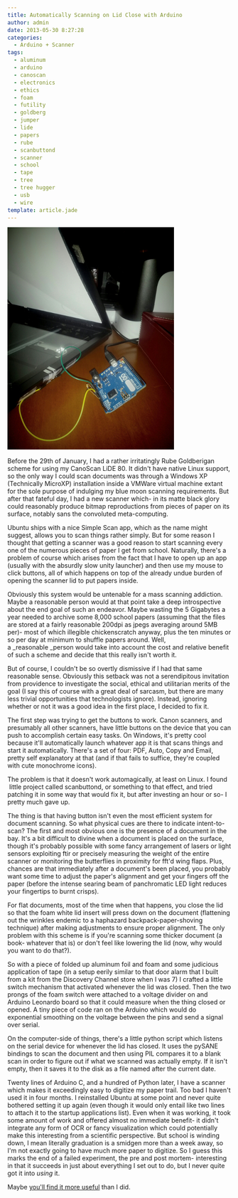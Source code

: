 ```yaml
---
title: Automatically Scanning on Lid Close with Arduino
author: admin
date: 2013-05-30 8:27:28
categories:
  - Arduino + Scanner
tags: 
  - aluminum
  - arduino
  - canoscan
  - electronics
  - ethics
  - foam
  - futility
  - goldberg
  - jumper
  - lide
  - papers
  - rube
  - scanbuttond
  - scanner
  - school
  - tape
  - tree
  - tree hugger
  - usb
  - wire
template: article.jade
---
```


[![Arduino Scanner](scan.jpg)](scan.jpg)

Before the 29th of January, I had a rather irritatingly Rube Goldberigan scheme for using my CanoScan LiDE 80\. It didn't have native Linux support, so the only way I could scan documents was through a Windows XP (Technically MicroXP) installation inside a VMWare virtual machine extant for the sole purpose of indulging my blue moon scanning requirements. But after that fateful day, I had a new scanner which- in its matte black glory could reasonably produce bitmap reproductions from pieces of paper on its surface, notably sans the convoluted meta-computing.

Ubuntu ships with a nice Simple Scan app, which as the name might suggest, allows you to scan things rather simply. But for some reason I thought that getting a scanner was a good reason to start scanning every one of the numerous pieces of paper I get from school. Naturally, there's a problem of course which arises from the fact that I have to open up an app (usually with the absurdly slow unity launcher) and then use my mouse to click buttons, all of which happens on top of the already undue burden of opening the scanner lid to put papers inside.

Obviously this system would be untenable for a mass scanning addiction. Maybe a reasonable person would at that point take a deep introspective about the end goal of such an endeavor. Maybe wasting the 5 Gigabytes a year needed to archive some 8,000 school papers (assuming that the files are stored at a fairly reasonable 200dpi as jpegs averaging around 5MB per)- most of which illegible chickenscratch anyway, plus the ten minutes or so per day at minimum to shuffle papers around. Well, a _reasonable _person would take into account the cost and relative benefit of such a scheme and decide that this really isn't worth it.

But of course, I couldn't be so overtly dismissive if I had that same reasonable sense. Obviously this setback was not a serendipitous invitation from providence to investigate the social, ethical and utilitarian merits of the goal (I say this of course with a great deal of sarcasm, but there are many less trivial opportunities that technologists ignore). Instead, ignoring whether or not it was a good idea in the first place, I decided to fix it.

The first step was trying to get the buttons to work. Canon scanners, and presumably all other scanners, have little buttons on the device that you can push to accomplish certain easy tasks. On Windows, it's pretty cool because it'll automatically launch whatever app it is that scans things and start it automatically. There's a set of four: PDF, Auto, Copy and Email, pretty self explanatory at that (and if that fails to suffice, they're coupled with cute monochrome icons).

The problem is that it doesn't work automagically, at least on Linux. I found  little project called scanbuttond, or something to that effect, and tried patching it in some way that would fix it, but after investing an hour or so- I pretty much gave up.

The thing is that having button isn't even the most efficient system for document scanning. So what physical cues are there to indicate intent-to-scan? The first and most obvious one is the presence of a document in the bay. It's a bit difficult to divine when a document is placed on the surface, though it's probably possible with some fancy arrangement of lasers or light sensors exploiting ftir or precisely measuring the weight of the entire scanner or monitoring the butterflies in proximity for fft'd wing flaps. Plus, chances are that immediately after a document's been placed, you probably want some time to adjust the paper's alignment and get your fingers off the paper (before the intense searing beam of panchromatic LED light reduces your fingertips to burnt crisps).

For flat documents, most of the time when that happens, you close the lid so that the foam white lid insert will press down on the document (flattening out the wrinkles endemic to a haphazard backpack-paper-shoving technique) after making adjustments to ensure proper alignment. The only problem with this scheme is if you're scanning some thicker document (a book- whatever that is) or don't feel like lowering the lid (now, why would you want to do that?).

So with a piece of folded up aluminum foil and foam and some judicious application of tape (in a setup eerily similar to that door alarm that I built from a kit from the Discovery Channel store when I was 7) I crafted a little switch mechanism that activated whenever the lid was closed. Then the two prongs of the foam switch were attached to a voltage divider on and Arduino Leonardo board so that it could measure when the thing closed or opened. A tiny piece of code ran on the Arduino which would do exponential smoothing on the voltage between the pins and send a signal over serial.

On the computer-side of things, there's a little python script which listens on the serial device for whenever the lid has closed. It uses the pySANE bindings to scan the document and then using PIL compares it to a blank scan in order to figure out if what we scanned was actually empty. If it isn't empty, then it saves it to the disk as a file named after the current date.

Twenty lines of Arduino C, and a hundred of Python later, I have a scanner which makes it exceedingly easy to digitize my paper trail. Too bad I haven't used it in four months. I reinstalled Ubuntu at some point and never quite bothered setting it up again (even though it would only entail like two lines to attach it to the startup applications list). Even when it was working, it took some amount of work and offered almost no immediate benefit- it didn't integrate any form of OCR or fancy visualization which could potentially make this interesting from a scientific perspective. But school is winding down, I mean literally graduation is a smidgen more than a week away, so I'm not exactly going to have much more paper to digitize. So I guess this marks the end of a failed experiment, the pre and post mortem- interesting in that it succeeds in just about everything I set out to do, but I never quite got it into _using_ it.

Maybe [you'll find it more useful](https://github.com/antimatter15/scan) than I did.
